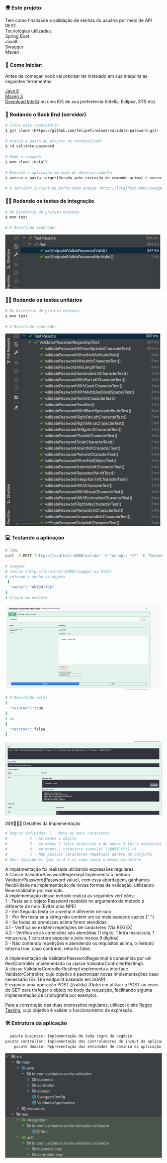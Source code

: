 ### 🌍 Este projeto:
Tem como finalidade a validação de senhas do usuário por meio de API REST.  
Tecnologias utilizadas:  
Spring Boot  
Java8  
Swagger  
Maven

### 🚀 Como Iniciar:
Antes de começar, você vai precisar ter instalado em sua máquina as seguintes ferramentas:

[Java 8](https://www.oracle.com/br/java/technologies/javase/javase-jdk8-downloads.html)  
[Maven 3](https://maven.apache.org/download.cgi)  
[Download IntellJ](https://www.jetbrains.com/pt-br/idea/download/) ou uma IDE de sua preferência (IntellJ, Eclipse, STS etc)


### 🎲 Rodando o Back End (servidor)

```bash
# Clone este repositório
$ git clone <https://github.com/felipefirmino5/validate-password.git>

# Acesse a pasta do projeto no terminal/cmd
$ cd validate-password

# Rode o comando
$ mvn clean install

# Execute a aplicação em modo de desenvolvimento
$ acesse a pasta target(Gerada após execução do comando acima) e execute o comando  java -jar validador-0.0.1.jar 

# O servidor inciará na porta:8080 acesse <http://localhost:8080/swagger-ui.html>
```
### 🏃‍♀️ Rodando os testes de integração
```bash
# No Diretório do projeto execute:
$ mvn test

# O Resultado esperado:
```
![alt text](https://github.com/felipefirmino5/validate-password/blob/main/assets/test_integracao.png?raw=true)

### 🏃‍♀️ Rodando os testes unitários
```bash
# No Diretório do projeto execute:
$ mvn test

# O Resultado esperado:
```
![alt text](https://github.com/felipefirmino5/validate-password/blob/main/assets/test_unit.png?raw=true)


### 💻 Testando a aplicação
```bash
# CURL
curl -X POST "http://localhost:8080/valida" -H "accept: */*" -H "Content-Type: application/json" -d "{ \"senha\": \"AAAbbbCc\"}"

# Swagger
# acesse <http://localhost:8080/swagger-ui.html>
# informe a senha no objeto
 {
  "senha": "AbTp9!fok"
}
# Clique em execute
```
![alt text](https://github.com/felipefirmino5/validate-password/blob/main/assets/swagger.png?raw=true)

```bash
# O Resultado será:
{
  "retorno": true
}
# ou
{
  "retorno": false
}

```
![alt text](https://github.com/felipefirmino5/validate-password/blob/main/assets/swagger_result.png?raw=true)


###🕵🏻‍♂️ Detalhes da Implementação
```bash
# Regras definidas: 1 - Nove ou mais caracteres
#          2 - Ao menos 1 dígito
#          3 - Ao menos 1 letra minúscula e Ao menos 1 letra maiúscula
#          4 - Ao menos 1 caractere especial (!@#$%^&*()-+)
#          5 - Não possuir caracteres repetidos dentro do conjunto
# Obs: Considerei (por ex:A e a) como sendo o mesmo caractere
 ```

A implementação foi realizada utilizando expressões regulares.  
A Classe ValidatorPasswordRegexImpl Implementa o metodo ValidatorPassword(Password value),  com essa abordagem, ganhamos flexibilidade na 
implementação de novas formas de validação, utilizando BeansValidator por exemplo.  
A implementação desse metodo realiza as seguintes verfições:  
1 - Testa se o objeto Password recebido no argumento do metodo é diferente de nulo (Evitar uma NPE)  
2 - Em Seguida testa se a senha é diferente de nulo  
3 - Por fim testa se a string não contém um ou mais espaços vazios (" ")  
4 - Se todas as premissas acima forem atendidas:  
4.1 - Verifica se existem repetições de caracteres (Via REGEX)  
4.2 - Verifica se as condições são atendidas (1 digito, 1 letra maiuscula, 1 minuscula, 1 caractere especial e pelo menos 9 digitos)  
5 - Não contendo repetições e atendendo os requisitos acima, o metodo retorna true, caso contrário, retorna false.


A implementação de ValidatorPasswordRegexImpl é consumida por um RestController implementado na classe ValidatorControllerRestImpl.  
A classe ValidatorControllerRestImpl implementa a interface ValidatorController, cujo objetivo é padronizar novas implementações caso necessário (Ex: Um endpoint baseado em SOAP).  
É exposto uma operação POST (/valida) (Optei em utilizar o POST ao invés do GET para trafegar o objeto no body da requsição, facilitando alguma implementação de criptografia por exemplo).

Para a construção das duas expressões regulares, utiliezei o site [Regex Testing](https://www.regextester.com/), cujo objetivo é validar o funcionamento da expressão.

### 🛠 Estrutura da aplicação
```bash
  pacote business: Implementação de toda regra de negócio
pacote controller: Implementação dos controladores de in/out da aplicação
    pacote domain: Representação das entidades de dominio da aplicação
```
![alt text](https://github.com/felipefirmino5/validate-password/blob/main/assets/packs.png?raw=true)
